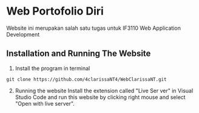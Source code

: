 # Web Portofolio Diri
Website ini merupakan salah satu tugas untuk IF3110 Web Application Development

## Installation and Running The Website
1. Install the program in terminal
```
git clone https://github.com/4clarissaNT4/WebClarissaNT.git
```

2. Running the website
Install the extension called "Live Ser ver" in Visual Studio Code and run this website by clicking right mouse and select "Open with live server".